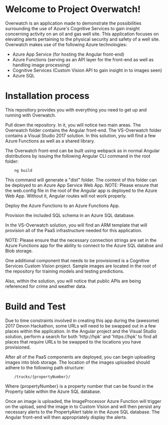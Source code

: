 # Welcome to Project Overwatch!
Overwatch is an application made to demonstrate the possibilities surrounding the use of Azure's Cognitive Services to gain insight concerning activity on an oil and gas well site.
This application focuses on elevating alerts pertaining to the physical security and safety of a well site.  Overwatch makes use of the following Azure technologies:

- Azure App Service (for hosting the Angular front-end)
- Azure Functions (serving as an API layer for the front-end as well as handling image processing)
- Cognitive Services (Custom Vision API to gain insight in to images seen)
- Azure SQL

# Installation process
This repository provides you with everything you need to get up and running with Overwatch.

Pull down the repository.  In it, you will notice two main areas.  The Overwatch folder contains the Angular front-end.  The VS-Overwatch folder contains a 
Visual Studio 2017 solution.  In this solution, you will find a few Azure Functions as well as a shared library.

The Overwatch front-end can be built using webpack as in normal Angular distributions by issuing the following Angular CLI command in the root folder:
        
        ng build

This command will generate a "dist" folder.  The content of this folder can be deployed to an Azure App Service Web App.  NOTE: Please ensure that the 
web.config file in the root of the Angular app is deployed to the Azure Web App.  Without it, Angular routes will not work properly.

Deploy the Azure Functions to an Azure Functions App.

Provision the included SQL schema in an Azure SQL database.

In the VS-Overwatch solution, you will find an ARM template that will provision all of the PaaS infrastructure needed for this application.

NOTE: Please ensure that the necessary connection strings are set in the Azure Functions app for the ability to connect to the
Azure SQL databse and Blob storage.

One additional component that needs to be provisioned is a Cognitive Services Custom Vision project.  Sample images are located in the root of the repository for training models and testing predictions.

Also, within the solution, you will notice that public APIs are being referenced for crime and weather data.

# Build and Test

Due to time constraints involved in creating this app during the (awesome) 2017 Devon Hackathon, some URLs will need to be swapped out
in a few places within the application.  In the Angular project and the Visual Studio solution, perform a search for both 'http://hpk' and 'https://hpk' to find
all places that require URLs to be swapped to the locations you have provisioned.

After all of the PaaS components are deployed, you can begin uploading images into blob storage.  The location of the images uploaded should adhere to the following path structure:

        /trucks/{propertyNumber}/

Where {propertyNumber} is a property number that can be found in the Property table within the Azure SQL database.

Once an image is uploaded, the ImageProcessor Azure Function will trigger on the upload, send the image in to Custom Vision and will then persist
any necessary alerts to the PropertyAlert table in the Azure SQL database.  The Angular front-end will then appropriately display the alerts.

